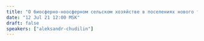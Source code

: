 ```yaml
---
title: "О биосферно-ноосферном сельском хозяйстве в поселениях нового типа"
date: "12 Jul 21 12:00 MSK"
draft: false
speakers: ["aleksandr-chudilin"]
---
```

